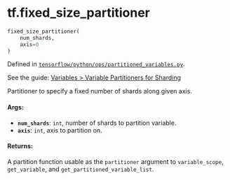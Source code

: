 <div itemscope itemtype="http://developers.google.com/ReferenceObject">
<meta itemprop="name" content="tf.fixed_size_partitioner" />
</div>

# tf.fixed_size_partitioner

``` python
fixed_size_partitioner(
    num_shards,
    axis=0
)
```



Defined in [`tensorflow/python/ops/partitioned_variables.py`](https://www.tensorflow.org/code/tensorflow/python/ops/partitioned_variables.py).

See the guide: [Variables > Variable Partitioners for Sharding](../../../api_guides/python/state_ops.md#Variable_Partitioners_for_Sharding)

Partitioner to specify a fixed number of shards along given axis.

#### Args:

* <b>`num_shards`</b>: `int`, number of shards to partition variable.
* <b>`axis`</b>: `int`, axis to partition on.


#### Returns:

  A partition function usable as the `partitioner` argument to
  `variable_scope`, `get_variable`, and `get_partitioned_variable_list`.